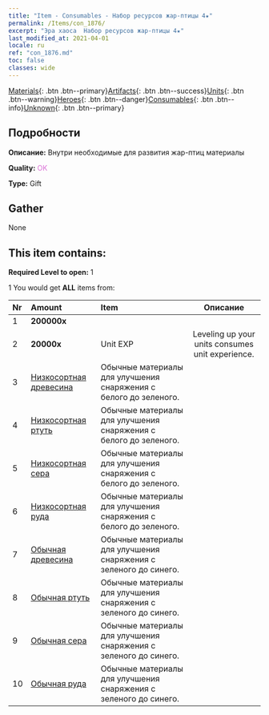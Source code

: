 ```yaml
---
title: "Item - Consumables - Набор ресурсов жар-птицы 4★"
permalink: /Items/con_1876/
excerpt: "Эра хаоса  Набор ресурсов жар-птицы 4★"
last_modified_at: 2021-04-01
locale: ru
ref: "con_1876.md"
toc: false
classes: wide
---
```

 [Materials](/ru/Items/){: .btn .btn--primary}[Artifacts](/ru/Items/Artifacts/){: .btn .btn--success}[Units](/ru/Items/Units/){: .btn .btn--warning}[Heroes](/ru/Items/Heroes/){: .btn .btn--danger}[Consumables](/ru/Items/Consumables/){: .btn .btn--info}[Unknown](/ru/Items/Unknown/){: .btn .btn--primary}

## Подробности
 **Описание:** Внутри необходимые для развития жар-птиц материалы 

 **Quality:** <span style="color: #DA70D6">OK</span>

 **Type:** Gift

## Gather

  None

## This item contains:

 **Required Level to open:** 1

 1 You would get **ALL** items  from:

  | Nr | Amount |     Item    | Описание |
  |:---|:-------|:------------|:-----------:|
  | 1 |  **200000x** | <i class="fas fa-coins"/> |  | 
  | 2 |  **20000x** | Unit EXP | Leveling up your units consumes unit experience.  | 
  | 3 | [Низкосортная древесина](/ru/Items/mat_1/) | Обычные материалы для улучшения снаряжения c белого до зеленого. | 
  | 4 | [Низкосортная ртуть](/ru/Items/mat_2/) | Обычные материалы для улучшения снаряжения c белого до зеленого. | 
  | 5 | [Низкосортная сера](/ru/Items/mat_3/) | Обычные материалы для улучшения снаряжения c белого до зеленого. | 
  | 6 | [Низкосортная руда](/ru/Items/mat_1/) | Обычные материалы для улучшения снаряжения c белого до зеленого. | 
  | 7 | [Обычная древесина](/ru/Items/mat_7/) | Обычные материалы для улучшения снаряжения c зеленого до синего. | 
  | 8 | [Обычная ртуть](/ru/Items/mat_8/) | Обычные материалы для улучшения снаряжения c зеленого до синего. | 
  | 9 | [Обычная сера](/ru/Items/mat_9/) | Обычные материалы для улучшения снаряжения c зеленого до синего. | 
  | 10 | [Обычная руда](/ru/Items/mat_6/) | Обычные материалы для улучшения снаряжения c зеленого до синего. | 
